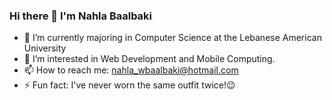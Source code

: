 ### Hi there 👋 I'm Nahla Baalbaki

- 🌱 I’m currently majoring in Computer Science at the Lebanese American University <br>
- :eyes: I’m interested in Web Development and Mobile Computing.
- 📫 How to reach me: nahla_wbaalbaki@hotmail.com
- ⚡ Fun fact: I've never worn the same outfit twice!:wink:

